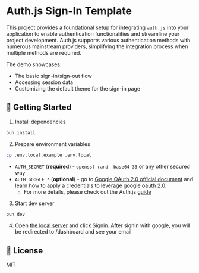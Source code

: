 # Auth.js Sign-In Template

This project provides a foundational setup for integrating [`auth.js`](https://authjs.dev/) into your application to enable authentication functionalities and streamline your project development. Auth.js supports various authentication methods with numerous mainstream providers, simplifying the integration process when multiple methods are required.

The demo showcases:

- The basic sign-in/sign-out flow
- Accessing session data
- Customizing the default theme for the sign-in page

## 🚀 Getting Started

1. Install dependencies

```bash
bun install
```

2. Prepare environment variables

```bash
cp .env.local.example .env.local
```

- `AUTH_SECRET` (**required**) - `openssl rand -base64 33` or any other secured way
- `AUTH_GOOGLE_*` (**optional**) - go to [Google OAuth 2.0 official document](https://developers.google.com/identity/protocols/oauth2) and learn how to apply a credentials to leverage google oauth 2.0.
  - For more details, please check out the Auth.js [guide](https://authjs.dev/guides/configuring-github)

3. Start dev server

```bash
bun dev
```

4. Open [the local server](http://localhost:3000) and click Signin. After signin with google, you will be redirected to /dashboard and see your email

## 📝 License

MIT
